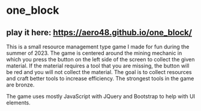 # one_block
## play it here: https://aero48.github.io/one_block/
<p>This is a small resource management type game I made for fun during the summer of 2023. The game is centered around the mining mechanic in which you press the button on the left side of the screen to collect the given material. If the material requires a tool that you are missing, the button will be red and you will not collect the material. The goal is to collect resources and craft better tools to increase efficiency. The strongest tools in the game are bronze.</p>
<p>The game uses mostly JavaScript with JQuery and Bootstrap to help with UI elements. </p>
